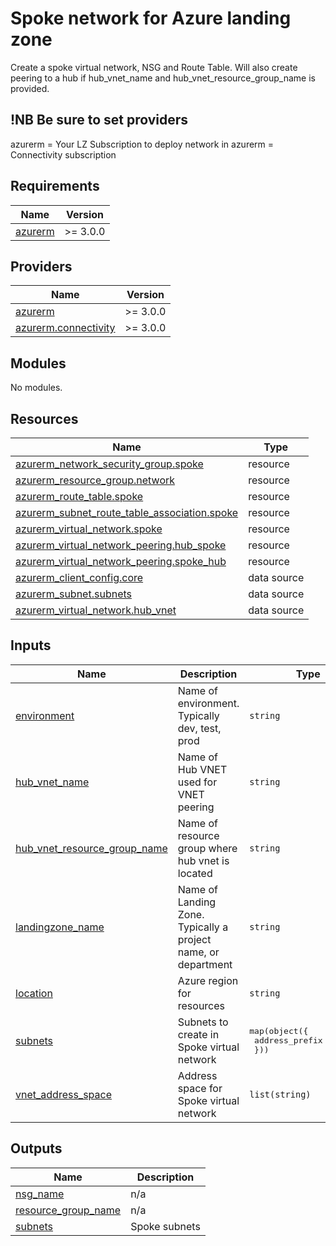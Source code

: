 # Spoke network for Azure landing zone

Create a spoke virtual network, NSG and Route Table. 
Will also create peering to a hub if hub_vnet_name and hub_vnet_resource_group_name is provided.

## !NB Be sure to set providers
azurerm = Your LZ Subscription to deploy network in
azurerm = Connectivity subscription

<!-- BEGIN_TF_DOCS -->
## Requirements

| Name | Version |
|------|---------|
| <a name="requirement_azurerm"></a> [azurerm](#requirement\_azurerm) | >= 3.0.0 |

## Providers

| Name | Version |
|------|---------|
| <a name="provider_azurerm"></a> [azurerm](#provider\_azurerm) | >= 3.0.0 |
| <a name="provider_azurerm.connectivity"></a> [azurerm.connectivity](#provider\_azurerm.connectivity) | >= 3.0.0 |

## Modules

No modules.

## Resources

| Name | Type |
|------|------|
| [azurerm_network_security_group.spoke](https://registry.terraform.io/providers/hashicorp/azurerm/latest/docs/resources/network_security_group) | resource |
| [azurerm_resource_group.network](https://registry.terraform.io/providers/hashicorp/azurerm/latest/docs/resources/resource_group) | resource |
| [azurerm_route_table.spoke](https://registry.terraform.io/providers/hashicorp/azurerm/latest/docs/resources/route_table) | resource |
| [azurerm_subnet_route_table_association.spoke](https://registry.terraform.io/providers/hashicorp/azurerm/latest/docs/resources/subnet_route_table_association) | resource |
| [azurerm_virtual_network.spoke](https://registry.terraform.io/providers/hashicorp/azurerm/latest/docs/resources/virtual_network) | resource |
| [azurerm_virtual_network_peering.hub_spoke](https://registry.terraform.io/providers/hashicorp/azurerm/latest/docs/resources/virtual_network_peering) | resource |
| [azurerm_virtual_network_peering.spoke_hub](https://registry.terraform.io/providers/hashicorp/azurerm/latest/docs/resources/virtual_network_peering) | resource |
| [azurerm_client_config.core](https://registry.terraform.io/providers/hashicorp/azurerm/latest/docs/data-sources/client_config) | data source |
| [azurerm_subnet.subnets](https://registry.terraform.io/providers/hashicorp/azurerm/latest/docs/data-sources/subnet) | data source |
| [azurerm_virtual_network.hub_vnet](https://registry.terraform.io/providers/hashicorp/azurerm/latest/docs/data-sources/virtual_network) | data source |

## Inputs

| Name | Description | Type | Default | Required |
|------|-------------|------|---------|:--------:|
| <a name="input_environment"></a> [environment](#input\_environment) | Name of environment. Typically dev, test, prod | `string` | n/a | yes |
| <a name="input_hub_vnet_name"></a> [hub\_vnet\_name](#input\_hub\_vnet\_name) | Name of Hub VNET used for VNET peering | `string` | `null` | no |
| <a name="input_hub_vnet_resource_group_name"></a> [hub\_vnet\_resource\_group\_name](#input\_hub\_vnet\_resource\_group\_name) | Name of resource group where hub vnet is located | `string` | `null` | no |
| <a name="input_landingzone_name"></a> [landingzone\_name](#input\_landingzone\_name) | Name of Landing Zone. Typically a project name, or department | `string` | n/a | yes |
| <a name="input_location"></a> [location](#input\_location) | Azure region for resources | `string` | `"westeurope"` | no |
| <a name="input_subnets"></a> [subnets](#input\_subnets) | Subnets to create in Spoke virtual network | <pre>map(object({<br>    address_prefix = string<br>  }))</pre> | n/a | yes |
| <a name="input_vnet_address_space"></a> [vnet\_address\_space](#input\_vnet\_address\_space) | Address space for Spoke virtual network | `list(string)` | n/a | yes |

## Outputs

| Name | Description |
|------|-------------|
| <a name="output_nsg_name"></a> [nsg\_name](#output\_nsg\_name) | n/a |
| <a name="output_resource_group_name"></a> [resource\_group\_name](#output\_resource\_group\_name) | n/a |
| <a name="output_subnets"></a> [subnets](#output\_subnets) | Spoke subnets |
<!-- END_TF_DOCS -->